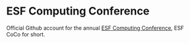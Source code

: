 # ESF Computing Conference

Official Github account for the annual [ESF Computing Conference](https://coco.esf.edu.hk/), ESF CoCo for short.
